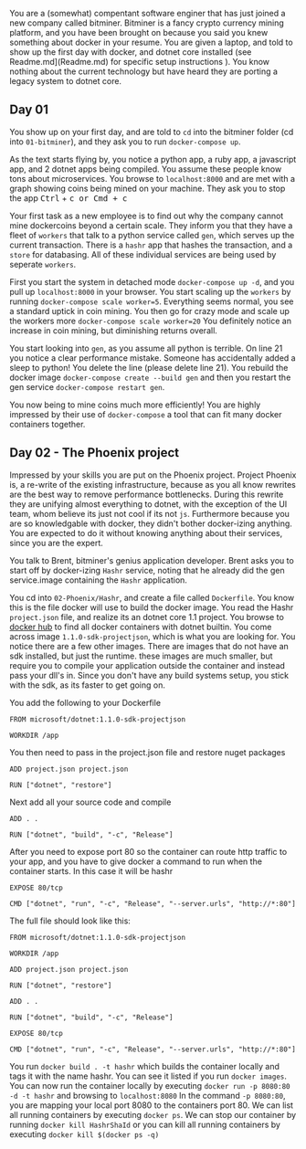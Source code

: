 You are a (somewhat) compentant software enginer that has just joined a new company called bitminer. Bitminer is a fancy crypto currency mining platform, and you have been brought on because you said you knew something about docker in your resume. You are given a laptop, and told to show up the first day with docker, and dotnet core installed (see Readme.md](Readme.md) for specific setup instructions ). You know nothing about the current technology but have heard they are porting a legacy system to dotnet core.

## Day 01

You show up on your first day, and are told to `cd` into the bitminer folder (cd into `01-bitminer`), and they ask you to run `docker-compose up`.

As the text starts flying by, you notice a python app, a ruby app, a javascript app, and 2 dotnet apps being compiled. You assume these people know tons about microservices. You browse to `localhost:8000` and are met with a graph showing coins being mined on your machine. They ask you to stop the app <kbd>Ctrl</kbd> + <kbd>c</kcb> or <kbd>Cmd</kbd> + <kbd>c</kcb>

Your first task as a new employee is to find out why the company cannot mine dockercoins beyond a certain scale. They inform you that they have a fleet of `workers` that talk to a python service called `gen`, which serves up the current transaction. There is a `hashr` app that hashes the transaction, and a `store` for databasing. All of these individual services are being used by seperate `workers`. 

First you start the system in detached mode `docker-compose up -d`, and you pull up `localhost:8000` in your browser. You start scaling up the `workers` by running `docker-compose scale worker=5`. Everything seems normal, you see a standard uptick in coin mining. You then go for crazy mode and scale up the workers more `docker-compose scale worker=20` You definitely notice an increase in coin mining, but diminishing returns overall.

You start looking into `gen`, as you assume all python is terrible. On line 21 you notice a clear performance mistake. Someone has accidentally added a sleep to python! You delete the line (please delete line 21). You rebuild the docker image `docker-compose create --build gen` and then you restart the gen service `docker-compose restart gen`.

You now being to mine coins much more efficiently! You are highly impressed by their use of `docker-compose` a tool that can fit many docker containers together.

## Day 02 - The Phoenix project

Impressed by your skills you are put on the Phoenix project. Project Phoenix is, a re-write of the existing infrastructure, because as you all know rewrites are the best way to remove performance bottlenecks. During this rewrite they are unifying almost everything to dotnet, with the exception of the UI team, whom believe its just not cool if its not `js`. Furthermore because you are so knowledgable with docker, they didn't bother docker-izing anything. You are expected to do it without knowing anything about their services, since you are the expert.

You talk to Brent, bitminer's genius application developer. Brent asks you to start off by docker-izing `Hashr` service, noting that he already did the gen service.image containing the `Hashr` application. 


 You cd into `02-Phoenix/Hashr`, and create a file called `Dockerfile`. You know this is the file docker will use to build the docker image. You read the Hashr `project.json` file, and realize its an dotnet core 1.1 project. You browse to [docker hub](https://hub.docker.com/r/microsoft/dotnet/) to find all docker containers with dotnet builtin. You come across image `1.1.0-sdk-projectjson`, which is what you are looking for. You notice there are a few other images. There are images that do not have an sdk installed, but just the runtime. these images are much smaller, but require you to compile your application outside the container and instead pass your dll's in. Since you don't have any build systems setup, you stick with the sdk, as its faster to get going on.

You add the following to your Dockerfile

```
FROM microsoft/dotnet:1.1.0-sdk-projectjson

WORKDIR /app

```

You then need to pass in the project.json file and restore nuget packages

```
ADD project.json project.json

RUN ["dotnet", "restore"]

```

Next add all your source code and compile
```
ADD . .

RUN ["dotnet", "build", "-c", "Release"]
```

After you need to expose port 80 so the container can route http traffic to your app, and you have to give docker a command to run when the container starts. In this case it will be hashr

```
EXPOSE 80/tcp

CMD ["dotnet", "run", "-c", "Release", "--server.urls", "http://*:80"]
```

The full file should look like this:

```
FROM microsoft/dotnet:1.1.0-sdk-projectjson

WORKDIR /app

ADD project.json project.json

RUN ["dotnet", "restore"]

ADD . .

RUN ["dotnet", "build", "-c", "Release"]

EXPOSE 80/tcp

CMD ["dotnet", "run", "-c", "Release", "--server.urls", "http://*:80"]

```

You run `docker build . -t hashr` which builds the container locally and tags it with the name hashr. You can see it listed if you run `docker images`. You can now run the container locally by executing `docker run -p 8080:80 -d -t hashr` and browsing to `localhost:8080` In the command `-p 8080:80`, you are mapping your local port 8080 to the containers port 80. We can list all running containers by executing `docker ps`. We can stop our container by running `docker kill HashrShaId` or you can kill all running containers by executing `docker kill $(docker ps -q)`


